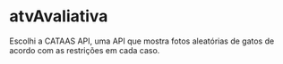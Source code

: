 # atvAvaliativa
Escolhi a CATAAS API, uma API que mostra fotos aleatórias de gatos de acordo com as restrições em cada caso.
